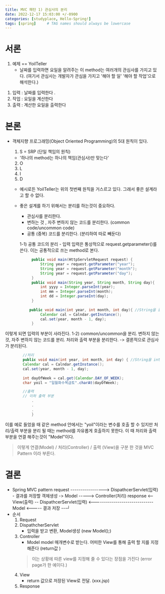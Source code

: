 ```yaml
---
title: MVC 패턴 1) 관심사의 분리
date: 2022-12-17 15:03:00 +/-0900
categories: [studyplace, Hello-Spring!]
tags: [spring]     # TAG names should always be lowercase
---
```



# 서론
1. 예제 == YoilTeller
    - 날짜를 입력하면 요일을 알려주는  이 method는 여러개의 관심사를 가지고 있다. 
    (여기서 관심사는 개발자가 관심을 가지고  '해야 할 일' '해야 할 작업'으로 해석한다.)

1) 입력 : 날짜를 입력한다 .
2) 작업 : 요일을 계산한다
3) 출력 : 계산한 요일을 출력한다

# 본론
-  객체지향 프로그래밍(Object Oriented Programming)의 5대 원칙이 있다.
    1) S    =   SRP (단일 책임의 원칙)
    - '하나의 method는 하나의 책임(관심사)만 맞는다'
    2) O
    3) L
    4) I
    5) D
    
    - 예시로든 YoilTeller는 위의 첫번째 원칙을 거스르고 있다.  그래서 좋은 설계라고 할 수 없다.
    - 좋은 설계를 하기 위해서는 분리를 하는것이 중요하다.
        * 관심사를 분리한다.
        * 변하는 것 , 자주 변하지 않는 코드를 분리한다. (common code/uncommon code)
        * 공통 (중복) 코드를 분리한다. (분리하여 따로 빼둔다)
        
        1-1) 공통 코드의 분리
            - 입력
            입력은 통상적으로 request.getparameter()를 쓴다. 이는 공통적으로 쓰는 method로 본다.

```java
            public void main(HttpServletRequest request) {
                String year = request.getParameter("year");
                String year = request.getParameter("month");
                String year = request.getParameter("day");
            }
            public void main(String year, String month, String day){
                int yyyy = Integer.parseInt(year);
                int mm = Integer.parseInt(month);
                int dd = Integer.parseInt(day);
            }
            
           public void main(int year, int month, int day){ //String을 int로 자동변환해준다.(spring이 해줌)
                Calendar cal = Calndar.getInstance();
                cal.set(year, month - 1, day);   
            }
```
이렇게 되면  입력의 부분이 사라진다.
        1-2) common/uncommon을 분리.
        변하지 않는 것, 자주 변하지 않는 코드를 분리. 처리와 출력 부분을 분리한다.
        -> 결론적으로 관심사가 분리된다.

```java
        //처리 
        public void main(int year, int month, int day) { //String을 int로 자동변환해준다.(spring이 해줌)
        Calendar cal = Calndar.getInstance();
        cal.set(year, month - 1, day);
        
        int dayOfWeek = cal.get(Calendar.DAY_OF_WEEK);
        char yoil = "일월화수목금토".charAt(dayOfWeek);

        //출력
        // 이하 출력 부분  
            .
            .
            .                  
            }
```

이를 예로 들었을 때 같은 method 안에서는 "yoil"이라는 변수를 호출 할 수 있지만 처리/출력 부분을 분리 될 때는 method를 자유롭게 호출하지 못한다. 이 때 처리와 출력 부분을 연결 해주는것이 "Model"이다. 
> 이렇게 연결(Model) / 처리(Controller) / 출력 (View)을 구분 한 것을 MVC Pattern 이라 부른다.


# 결론
- Spring MVC pattern
request    -----------------> DispathcerServlet(입력) - 결과를 저장할 객체생성  ->  Model  -----> Controller(처리) 
response <-- View(출력) -- DispathcerServlet(입력) <------------------------------   Model <----- 결과 저장  ---┘
- 순서
    1) Request 
    2) DispathcherServlet
        - 입력을 받고 변환, Model생성 (new Model();)
    3) Controller
        - Model model 매개변수로 받는다. 어떠한 View를 통해 출력 할 지를 지정해준다 (return값 )
        > 이는 상황에 따른 view를 지정해 줄 수 있다는 장점을 가진다 (error page가 한 예이다.)
    4) View
        - return 값으로 저장된 View로 전달. (xxx.jsp)
    5) Response